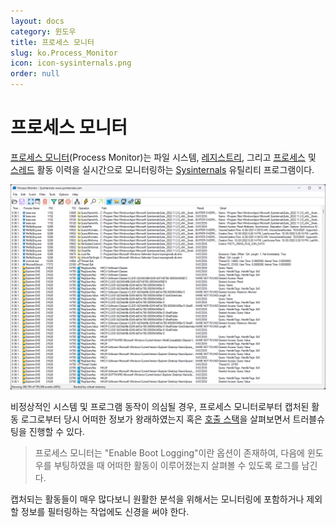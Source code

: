 ```yaml
---
layout: docs
category: 윈도우
title: 프로세스 모니터
slug: ko.Process_Monitor
icon: icon-sysinternals.png
order: null
---
```

# 프로세스 모니터
[프로세스 모니터](https://learn.microsoft.com/en-us/sysinternals/downloads/procmon)(Process Monitor)는 파일 시스템, [레지스트리](ko.Registry), 그리고 [프로세스](ko.Process) 및 [스레드](ko.Process#스레드) 활동 이력을 실시간으로 모니터링하는 [Sysinternals](ko.Sysinternals) 유틸리티 프로그램이다.

![프로세스 모니터 유틸리티 프로그램](/images/docs/sysinternals/sysinternals_procmon.png)

비정상적인 시스템 및 프로그램 동작이 의심될 경우, 프로세스 모니터로부터 캡처된 활동 로그로부터 당시 어떠한 정보가 왕래하였는지 혹은 [호출 스택](ko.WinDbg#호출-스택)을 살펴보면서 트러블슈팅을 진행할 수 있다.

> 프로세스 모니터는 "Enable Boot Logging"이란 옵션이 존재하여, 다음에 윈도우를 부팅하였을 때 어떠한 활동이 이루어졌는지 살펴볼 수 있도록 로그를 남긴다.

캡처되는 활동들이 매우 많다보니 원활한 분석을 위해서는 모니터링에 포함하거나 제외할 정보를 필터링하는 작업에도 신경을 써야 한다.
